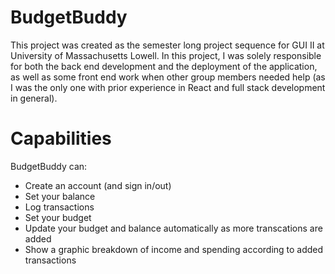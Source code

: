# BudgetBuddy
This project was created as the semester long project sequence for GUI II at University of Massachusetts Lowell.
In this project, I was solely responsible for both the back end development and the deployment of the application, as well as some front end work when
other group members needed help (as I was the only one with prior experience in React and full stack development in general).
# Capabilities
BudgetBuddy can:
- Create an account (and sign in/out)
- Set your balance
- Log transactions
- Set your budget
- Update your budget and balance automatically as more transcations are added
- Show a graphic breakdown of income and spending according to added transactions
